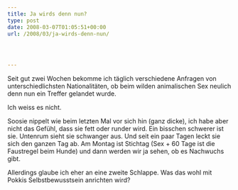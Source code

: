 ```yaml
---
title: Ja wirds denn nun?
type: post
date: 2008-03-07T01:05:51+00:00
url: /2008/03/ja-wirds-denn-nun/




---
```

Seit gut zwei Wochen bekomme ich täglich verschiedene Anfragen von unterschiedlichsten Nationalitäten, ob beim wilden animalischen Sex neulich denn nun ein Treffer gelandet wurde.

Ich weiss es nicht.

Soosie nippelt wie beim letzten Mal vor sich hin (ganz dicke), ich habe aber nicht das Gefühl, dass sie fett oder runder wird. Ein bisschen schwerer ist sie. Untenrum sieht sie schwanger aus. Und seit ein paar Tagen leckt sie sich den ganzen Tag ab. Am Montag ist Stichtag (Sex + 60 Tage ist die Faustregel beim Hunde) und dann werden wir ja sehen, ob es Nachwuchs gibt.

Allerdings glaube ich eher an eine zweite Schlappe. Was das wohl mit Pokkis Selbstbewusstsein anrichten wird?
